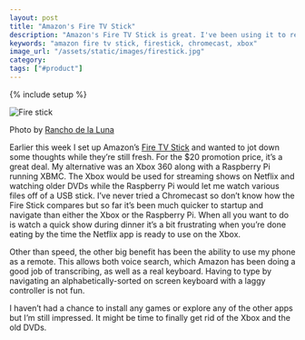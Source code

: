 ```yaml
---
layout: post
title: "Amazon's Fire TV Stick"
description: "Amazon's Fire TV Stick is great. I've been using it to replace my Xbox 360 and a Raspberry Pi."
keywords: "amazon fire tv stick, firestick, chromecast, xbox"
image_url: "/assets/static/images/firestick.jpg"
category:
tags: ["#product"]
---
```

{% include setup %}
<div class="thumbnail" style="border:none;">
  <img src="{{ IMG_PATH }}firestick.jpg" alt="Fire stick" />
  <p class="caption">Photo by <a href="http://www.ranchodelaluna.com/views/pages/09_firestick_dancing.htm">Rancho de la Luna</a></p>
</div>

Earlier this week I set up Amazon’s <a href="http://www.amazon.com/Amazon-W87CUN-Fire-TV-Stick/dp/B00GDQ0RMG" target="_blank">Fire TV Stick</a> and wanted to jot down some thoughts while they’re still fresh. For the $20 promotion price, it’s a great deal. My alternative was an Xbox 360 along with a Raspberry Pi running XBMC. The Xbox would be used for streaming shows on Netflix and watching older DVDs while the Raspberry Pi would let me watch various files off of a USB stick. I’ve never tried a Chromecast so don’t know how the Fire Stick compares but so far it’s been much quicker to startup and navigate than either the Xbox or the Raspberry Pi. When all you want to do is watch a quick show during dinner it’s a bit frustrating when you’re done eating by the time the Netflix app is ready to use on the Xbox.

Other than speed, the other big benefit has been the ability to use my phone as a remote. This allows both voice search, which Amazon has been doing a good job of transcribing, as well as a real keyboard. Having to type by navigating an alphabetically-sorted on screen keyboard with a laggy controller is not fun.

I haven’t had a chance to install any games or explore any of the other apps but I’m still impressed. It might be time to finally get rid of the Xbox and the old DVDs.